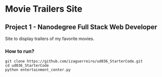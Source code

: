 # Movie Trailers Site
## Project 1 - Nanodegree Full Stack Web Developer

Site to display trailers of my favorite movies.

### How to run?
```
git clone https://github.com/izaguerreiro/ud036_StarterCode.git
cd ud036_StarterCode
python entertainment_center.py
```
